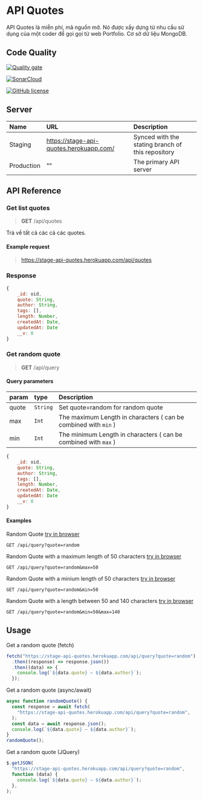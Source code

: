 # **API Quotes**

API Quotes là miễn phí, mã nguồn mở. Nó được xấy dựng từ nhu cầu sử dụng của một coder để gọi gọi từ web Portfolio. Cơ sở dữ liệu MongoDB.

## Code Quality

[![Quality gate](https://sonarcloud.io/api/project_badges/quality_gate?project=vkhangstack_api-quotes)](https://sonarcloud.io/dashboard?id=vkhangstack_api-quotes)

[![SonarCloud](https://sonarcloud.io/images/project_badges/sonarcloud-white.svg)](https://sonarcloud.io/dashboard?id=vkhangstack_api-quotes)

[![GitHub license](https://img.shields.io/github/license/vkhangstack/api-quotes?style=plastic)](https://github.com/vkhangstack/api-quotes/)

## Server

| Name       | URL                                     | Description                                       |
| :--------- | :-------------------------------------- | :------------------------------------------------ |
| Staging    | https://stage-api-quotes.herokuapp.com/ | Synced with the stating branch of this repository |
| Production | ""                                      | The primary API server                            |

## API Reference

### Get list quotes

> **GET** /api/quotes

Trả về tất cả các cả các quotes.

#### Example request

> https://stage-api-quotes.herokuapp.com/api/quotes

### Response

```js
{
    _id: oid,
    quote: String,
    author: String,
    tags: [],
    length: Number,
    createdAt: Date,
    updatedAt: Date
    __v: 0
}
```

### Get random quote

> **GET** /api/query

#### Query parameters

| param | type     | Description                                                     |
| :---- | :------- | :-------------------------------------------------------------- |
| quote | `String` | Set quote=random for random quote                               |
| max   | `Int`    | The maximum Length in characters ( can be combined with `min` ) |
| min   | `Int`    | The minimum Length in characters ( can be combined with `max` ) |

```js
{
    _id: oid,
    quote: String,
    author: String,
    tags: [],
    length: Number,
    createdAt: Date,
    updatedAt: Date
    __v: 0
}
```

#### Examples

Random Quote [try in browser](https://stage-api-quotes.herokuapp.com/api/query?quote=random)

```HTTP
GET /api/query?quote=random
```

Random Quote with a maximum length of 50 characters [try in browser](https://stage-api-quotes.herokuapp.com/api/query?quote=random&max=50)

```HTTP
GET /api/query?quote=random&max=50
```

Random Quote with a minium length of 50 characters [try in browser](https://stage-api-quotes.herokuapp.com/api/query?quote=random&min=50)

```HTTP
GET /api/query?quote=random&min=50
```

Random Quote with a length between 50 and 140 characters [try in browser](https://stage-api-quotes.herokuapp.com/api/query?quote=random&min=50&max=140)

```HTTP
GET /api/query?quote=random&min=50&max=140
```

## Usage

Get a random quote (fetch)

```js
fetch("https://stage-api-quotes.herokuapp.com/api/query?quote=random")
  .then((response) => response.json())
  .then((data) => {
    console.log(`${data.quote} — ${data.author}`);
  });
```

Get a random quote (async/await)

```js
async function randomQuote() {
  const response = await fetch(
    "https://stage-api-quotes.herokuapp.com/api/query?quote=random",
  );
  const data = await response.json();
  console.log(`${data.quote} — ${data.author}`);
}
randomQuote();
```

Get a random quote (JQuery)

```js
$.getJSON(
  "https://stage-api-quotes.herokuapp.com/api/query?quote=random",
  function (data) {
    console.log(`${data.quote} — ${data.author}`);
  },
);
```
